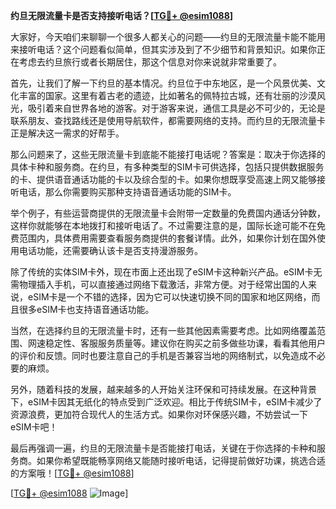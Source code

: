 **约旦无限流量卡是否支持接听电话？[[TG💪+ @esim1088](https://t.me/s/esim1088)]**

大家好，今天咱们来聊聊一个很多人都关心的问题——约旦的无限流量卡能不能用来接听电话？这个问题看似简单，但其实涉及到了不少细节和背景知识。如果你正在考虑去约旦旅行或者长期居住，那这个信息对你来说就非常重要了。

首先，让我们了解一下约旦的基本情况。约旦位于中东地区，是一个风景优美、文化丰富的国家。这里有着古老的遗迹，比如著名的佩特拉古城，还有壮丽的沙漠风光，吸引着来自世界各地的游客。对于游客来说，通信工具是必不可少的，无论是联系朋友、查找路线还是使用导航软件，都需要网络的支持。而约旦的无限流量卡正是解决这一需求的好帮手。

那么问题来了，这些无限流量卡到底能不能接打电话呢？答案是：取决于你选择的具体卡种和服务商。在约旦，有多种类型的SIM卡可供选择，包括只提供数据服务的卡、提供语音通话功能的卡以及综合型的卡。如果你想既享受高速上网又能够接听电话，那么你需要购买那种支持语音通话功能的SIM卡。

举个例子，有些运营商提供的无限流量卡会附带一定数量的免费国内通话分钟数，这样你就能够在本地拨打和接听电话了。不过需要注意的是，国际长途可能不在免费范围内，具体费用需要查看服务商提供的套餐详情。此外，如果你计划在国外使用电话功能，还需要确认该卡是否支持漫游服务。

除了传统的实体SIM卡外，现在市面上还出现了eSIM卡这种新兴产品。eSIM卡无需物理插入手机，可以直接通过网络下载激活，非常方便。对于经常出国的人来说，eSIM卡是一个不错的选择，因为它可以快速切换不同的国家和地区网络，而且很多eSIM卡也支持语音通话功能。

当然，在选择约旦的无限流量卡时，还有一些其他因素需要考虑。比如网络覆盖范围、网速稳定性、客服服务质量等。建议你在购买之前多做些功课，看看其他用户的评价和反馈。同时也要注意自己的手机是否兼容当地的网络制式，以免造成不必要的麻烦。

另外，随着科技的发展，越来越多的人开始关注环保和可持续发展。在这种背景下，eSIM卡因其无纸化的特点受到广泛欢迎。相比于传统SIM卡，eSIM卡减少了资源浪费，更加符合现代人的生活方式。如果你对环保感兴趣，不妨尝试一下eSIM卡吧！

最后再强调一遍，约旦的无限流量卡是否能接打电话，关键在于你选择的卡种和服务商。如果你希望既能畅享网络又能随时接听电话，记得提前做好功课，挑选合适的方案哦！[[TG💪+ @esim1088](https://t.me/s/esim1088)]

[[TG💪+ @esim1088](https://t.me/s/esim1088) ![Image](https://i.postimg.cc/4NQfJmqS/Snipaste-2025-05-13-00-14-12.png)]